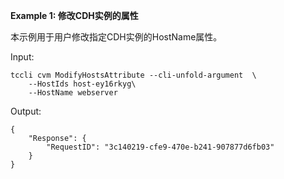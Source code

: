 **Example 1: 修改CDH实例的属性**

本示例用于用户修改指定CDH实例的HostName属性。

Input: 

```
tccli cvm ModifyHostsAttribute --cli-unfold-argument  \
    --HostIds host-ey16rkyg\
    --HostName webserver
```

Output: 
```
{
    "Response": {
        "RequestID": "3c140219-cfe9-470e-b241-907877d6fb03"
    }
}
```

